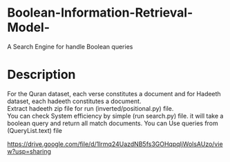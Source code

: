 # Boolean-Information-Retrieval-Model-
A Search Engine for handle Boolean queries 

# Description
For the Quran dataset, each verse constitutes a document and for Hadeeth dataset, each hadeeth constitutes a document.<br />
Extract hadeeth zip file for run (inverted/positional.py) file.<br />
You can check System efficiency by simple (run search.py) file. it will take a boolean query and return all match documents. You can Use queries from (QueryList.text) file

https://drive.google.com/file/d/1lrmq24UazdNB5fs3GOHqpqljWolsAUzo/view?usp=sharing
